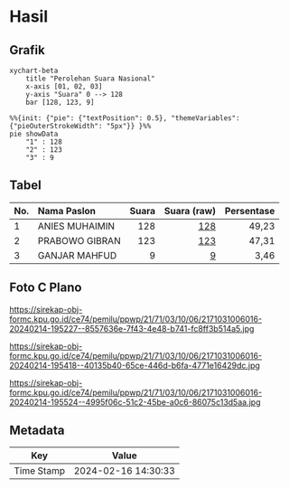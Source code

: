 # Hasil

## Grafik

```mermaid
xychart-beta
    title "Perolehan Suara Nasional"
    x-axis [01, 02, 03]
    y-axis "Suara" 0 --> 128
    bar [128, 123, 9]
```

```mermaid
%%{init: {"pie": {"textPosition": 0.5}, "themeVariables": {"pieOuterStrokeWidth": "5px"}} }%%
pie showData
    "1" : 128
    "2" : 123
    "3" : 9
```

## Tabel

| No. | Nama Paslon    | Suara | Suara (raw) | Persentase |
|:--- |:-------------- | -----:| -----------:| ----------:|
| 1   | ANIES MUHAIMIN | 128   | [128][p-1]  | 49,23      |
| 2   | PRABOWO GIBRAN | 123   | [123][p-2]  | 47,31      |
| 3   | GANJAR MAHFUD  | 9     | [9][p-3]    | 3,46       |


[p-1]: https://github.com/gigit-pemilu/pemilu-2024/blob/main/pilpres/hitung-suara/sub/21-kepulauan-riau/sub/71-kota-batam/sub/03-sekupang/sub/1006-tiban-baru/sub/016-tps/sub/paslon-1.txt
[p-2]: https://github.com/gigit-pemilu/pemilu-2024/blob/main/pilpres/hitung-suara/sub/21-kepulauan-riau/sub/71-kota-batam/sub/03-sekupang/sub/1006-tiban-baru/sub/016-tps/sub/paslon-2.txt
[p-3]: https://github.com/gigit-pemilu/pemilu-2024/blob/main/pilpres/hitung-suara/sub/21-kepulauan-riau/sub/71-kota-batam/sub/03-sekupang/sub/1006-tiban-baru/sub/016-tps/sub/paslon-3.txt

## Foto C Plano

https://sirekap-obj-formc.kpu.go.id/ce74/pemilu/ppwp/21/71/03/10/06/2171031006016-20240214-195227--8557636e-7f43-4e48-b741-fc8ff3b514a5.jpg

https://sirekap-obj-formc.kpu.go.id/ce74/pemilu/ppwp/21/71/03/10/06/2171031006016-20240214-195418--40135b40-65ce-446d-b6fa-4771e16429dc.jpg

https://sirekap-obj-formc.kpu.go.id/ce74/pemilu/ppwp/21/71/03/10/06/2171031006016-20240214-195524--4995f06c-51c2-45be-a0c6-86075c13d5aa.jpg


## Metadata

| Key        | Value               |
| ---------- | ------------------- |
| Time Stamp | 2024-02-16 14:30:33 |



